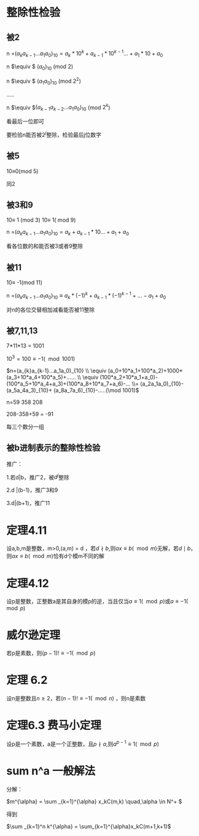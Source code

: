 # 整除性检验

## 被2

n $=$$(a_{k}a_{k-1}...a_1a_0)_{10} = a_k*10^k+a_{k-1}*10^{k-1}...+a_1*10+a_0$

n $\equiv $ $(a_0)_{10}$  (mod $2$)

n $\equiv $   $(a_1a_0)_{10}$  (mod $2^2$)

.....

n $\equiv $$(a_{k-1}a_{k-2}...a_1a_0)_{10}$  (mod $2^k$)

看最后一位即可

要检验n能否被$2^j$整除，检验最后j位数字

## 被5

10$\equiv$0(mod 5)

同2

## 被3和9

10$\equiv$ 1 (mod 3)    10$\equiv$ 1( mod 9)

n =$(a_{k}a_{k-1}...a_1a_0)_{10} = a_k+a_{k-1}*10...+a_1+a_0$

看各位数的和能否被3或者9整除

## 被11

10$\equiv$ -1(mod 11)

n =$(a_{k}a_{k-1}...a_1a_0)_{10} \equiv  a_k*(-1)^k+a_{k-1}*(-1)^{k-1}+...-a_1+a_0$

对n的各位交替相加减看能否被11整除

## 被7,11,13

7\*11\*13 = 1001

$10^3=100\equiv -1 (\mod 1001)$

$n=(a_{k}a_{k-1}...a_1a_0)_{10} \\ \equiv  (a_0+10*a_1+100*a_2)+1000*(a_3+10*a_4+100*a_5)+...... \\ \equiv (100*a_2+10*a_1+a_0)-(100*a_5+10*a_4+a_3)+(100*a_8+10*a_7+a_6)-... \\= (a_2a_1a_0)_{10}- (a_5a_4a_3)_{10}+ (a_8a_7a_6)_{10}-.....(\mod 1001)$

n=59 358 208

208-358+59 = -91

每三个数分一组



## 被b进制表示的整除性检验

推广：

1.若d|b，推广2，被$d^j$整除

2.d |(b-1)，推广3和9

3.d|(b+1)，推广11



# 定理4.11

设a,b,m是整数，m>0,(a,m) = d ，若$d\nmid b$,则$ax\equiv b(\mod m)$无解，若$d \mid b$，则$ax \equiv b(\mod m)$恰有d个模m不同的解

# 定理4.12

设p是整数，正整数a是其自身的模p的逆，当且仅当$a \equiv 1 (\mod p)$或$a \equiv -1 (\mod p)$

# 威尔逊定理

若p是素数，则$(p-1)! \equiv-1(\mod p)$



# 定理 6.2

设n是整数且$n \ge 2$，若$(n-1)! \equiv-1(\mod n)$ ，则n是素数



# 定理6.3 费马小定理

设p是一个素数，a是一个正整数，且$p \nmid a$,则$a^{p-1} \equiv 1(\mod p)$





# sum n^a 一般解法

分解：

$m^{\alpha} = \sum _{k=1}^{\alpha} x_kC(m,k) \quad,\alpha \in N^+ $

得到

$\sum _{k=1}^n k^{\alpha} = \sum_{k=1}^{\alpha}x_kC(m+1,k+1)$